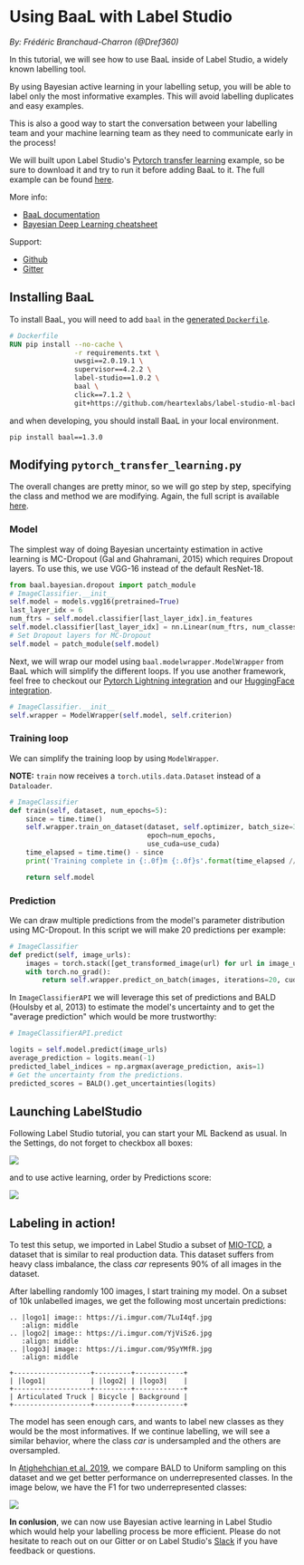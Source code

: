 # Using BaaL with Label Studio

*By: Frédéric Branchaud-Charron (@Dref360)*

In this tutorial, we will see how to use BaaL inside of Label Studio, a widely known labelling tool.

By using Bayesian active learning in your labelling setup, you will be able to label only the most informative examples. This will avoid labelling duplicates and easy examples.

This is also a good way to start the conversation between your labelling team and your machine learning team as they need to communicate early in the process!

We will built upon Label Studio's [Pytorch transfer learning](https://github.com/heartexlabs/label-studio-ml-backend/blob/master/label_studio_ml/examples/pytorch_transfer_learning.py) example, so be sure to download it and try to run it before adding BaaL to it. The full example can be found [here](https://gist.github.com/Dref360/288845b2fbb0504e4cfc216a76b547e7).

More info:

* [BaaL documentation](https://baal.readthedocs.io/en/latest/)
* [Bayesian Deep Learning cheatsheet](https://baal.readthedocs.io/en/latest/user_guide/baal_cheatsheet.html)

Support:

* [Github](https://github.com/ElementAI/baal)
* [Gitter](https://gitter.im/eai-baal/community)


## Installing BaaL

To install BaaL, you will need to add `baal` in the [generated `Dockerfile`](https://github.com/heartexlabs/label-studio-ml-backend/blob/master/label_studio_ml/default_configs/Dockerfile).

```dockerfile
# Dockerfile
RUN pip install --no-cache \
                -r requirements.txt \
                uwsgi==2.0.19.1 \
                supervisor==4.2.2 \
                label-studio==1.0.2 \
                baal \
                click==7.1.2 \
                git+https://github.com/heartexlabs/label-studio-ml-backend
```

and when developing, you should install BaaL in your local environment.

`pip install baal==1.3.0`


## Modifying `pytorch_transfer_learning.py`

The overall changes are pretty minor, so we will go step by step, specifying the class and method we are modifying. Again, the full script is available [here](https://gist.github.com/Dref360/288845b2fbb0504e4cfc216a76b547e7).

### Model

The simplest way of doing Bayesian uncertainty estimation in active learning is MC-Dropout (Gal and Ghahramani, 2015) which requires Dropout layers. To use this, we use VGG-16 instead of the default ResNet-18.

```python
from baal.bayesian.dropout import patch_module
# ImageClassifier.__init__
self.model = models.vgg16(pretrained=True)
last_layer_idx = 6
num_ftrs = self.model.classifier[last_layer_idx].in_features
self.model.classifier[last_layer_idx] = nn.Linear(num_ftrs, num_classes)
# Set Dropout layers for MC-Dropout
self.model = patch_module(self.model)
```

Next, we will wrap our model using `baal.modelwrapper.ModelWrapper` from BaaL which will simplify the different loops. If you use another framework, feel free to checkout our [Pytorch Lightning integration](https://baal.readthedocs.io/en/latest/notebooks/compatibility/pytorch_lightning.html) and our [HuggingFace integration](https://baal.readthedocs.io/en/latest/notebooks/compatibility/nlp_classification.html).

```python
# ImageClassifier.__init__
self.wrapper = ModelWrapper(self.model, self.criterion)
```

### Training loop

We can simplify the training loop by using `ModelWrapper`.

**NOTE:** `train` now receives a `torch.utils.data.Dataset` instead of a `Dataloader`.

```python
# ImageClassifier
def train(self, dataset, num_epochs=5):
    since = time.time()
    self.wrapper.train_on_dataset(dataset, self.optimizer, batch_size=32,
                                  epoch=num_epochs,
                                  use_cuda=use_cuda)
    time_elapsed = time.time() - since
    print('Training complete in {:.0f}m {:.0f}s'.format(time_elapsed // 60, time_elapsed % 60))

    return self.model
```


### Prediction

We can draw multiple predictions from the model's parameter distribution using MC-Dropout. In this script we will make 20 predictions per example:
```python 
# ImageClassifier
def predict(self, image_urls):
    images = torch.stack([get_transformed_image(url) for url in image_urls])
    with torch.no_grad():
        return self.wrapper.predict_on_batch(images, iterations=20, cuda=use_cuda)

```

In `ImageClassifierAPI` we will leverage this set of predictions and BALD (Houlsby et al, 2013) to estimate the model's uncertainty and to get the "average prediction" which would be more trustworthy:
```python
# ImageClassifierAPI.predict

logits = self.model.predict(image_urls)
average_prediction = logits.mean(-1)
predicted_label_indices = np.argmax(average_prediction, axis=1)
# Get the uncertainty from the predictions.
predicted_scores = BALD().get_uncertainties(logits)
```


## Launching LabelStudio

Following Label Studio tutorial, you can start your ML Backend as usual.
In the Settings, do not forget to checkbox all boxes:

![](https://i.imgur.com/4vcj2u8.png)


and to use active learning, order by Predictions score: 

![](https://i.imgur.com/cGVngqw.png)


## Labeling in action!

To test this setup, we imported in Label Studio a subset of [MIO-TCD](http://podoce.dinf.usherbrooke.ca/), a dataset that is similar to real production data. This dataset suffers from heavy class imbalance, the class *car* represents 90% of all images in the dataset.

After labelling randomly 100 images, I start training my model. On a subset of 10k unlabelled images, we get the following most uncertain predictions:

```eval_rst
.. |logo1| image:: https://i.imgur.com/7LuI4qf.jpg
   :align: middle
.. |logo2| image:: https://i.imgur.com/YjViSz6.jpg
   :align: middle
.. |logo3| image:: https://i.imgur.com/9SyYMfR.jpg
   :align: middle

+-------------------+---------+------------+
| |logo1|           | |logo2| | |logo3|    |
+-------------------+---------+------------+
| Articulated Truck | Bicycle | Background |
+-------------------+---------+------------+
```


The model has seen enough cars, and wants to label new classes as they would be the most informatives. If we continue labelling, we will see a similar behavior, where the class *car* is undersampled and the others are oversampled.

In [Atighehchian et al. 2019](https://arxiv.org/abs/2006.09916), we compare BALD to Uniform sampling on this dataset and we get better performance on underrepresented classes.
In the image below, we have the F1 for two underrepresented classes:

![](https://i.imgur.com/dWP7QIJ.png)


**In conlusion**, we can now use Bayesian active learning in Label Studio which would help your labelling process be more efficient. Please do not hesitate to reach out on our Gitter or on Label Studio's [Slack](http://slack.labelstud.io.s3-website-us-east-1.amazonaws.com/?source=site-header) if you have feedback or questions.
